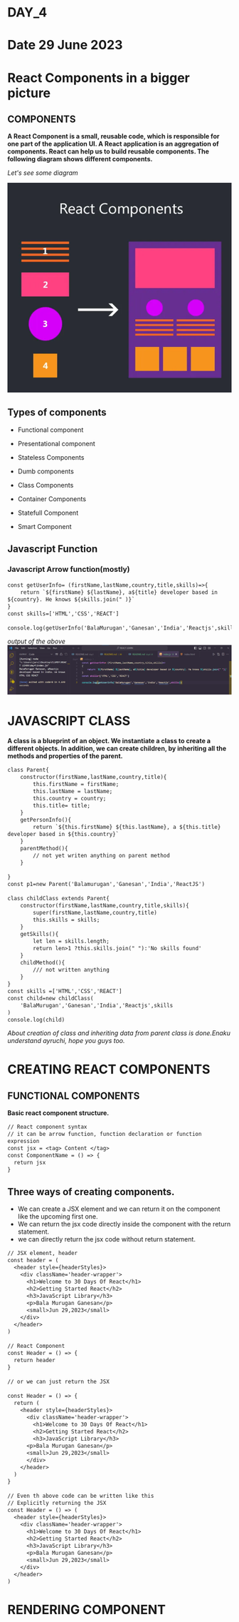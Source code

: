 # DAY_4
# Date 29 June 2023 

# React Components in a bigger picture

## COMPONENTS

**A React Component is a small, reusable code, which is responsible for one part of the application UI. A React application is an aggregation of components. React can help us to build reusable components. The following diagram shows different components.**

*Let's see some diagram*

![Alt text](image.png)

## Types of components 
- Functional component
- Presentational component
- Stateless Components
- Dumb components

- Class Components 
- Container Components
- Statefull Component 
- Smart Component 

## Javascript Function
### Javascript Arrow function(mostly)

```
const getUserInfo= (firstName,lastName,country,title,skills)=>{
    return `${firstName} ${lastName}, a${title} developer based in ${country}. He knows ${skills.join(" )}`
}
const skills=['HTML','CSS','REACT']

console.log(getUserInfo('BalaMurugan','Ganesan','India','Reactjs',skills))

```
*output of the above*
![Alt text](image-1.png)

# JAVASCRIPT CLASS
**A class is a blueprint of an object. We instantiate a class to create a different objects. In addition, we can create children, by inheriting all the methods and properties of the parent.**

```
class Parent{
    constructor(firstName,lastName,country,title){
        this.firstName = firstName;
        this.lastName = lastName;
        this.country = country;
        this.title= title;
    }
    getPersonInfo(){
        return `${this.firstName} ${this.lastName}, a ${this.title} developer based in ${this.country}`
    }
    parentMethod(){
        // not yet writen anything on parent method
    }
    
}
const p1=new Parent('Balamurugan','Ganesan','India','ReactJS')

class childClass extends Parent{
    constructor(firstName,lastName,country,title,skills){
        super(firstName,lastName,country,title)
        this.skills = skills;
    }
    getSkills(){
        let len = skills.length;
        return len>1 ?this.skills.join(" "):'No skills found'
    }
    childMethod(){
        /// not written anything
    }
}
const skills =['HTML','CSS','REACT']
const child=new childClass(
    'BalaMurugan','Ganesan','India','Reactjs',skills
)
console.log(child)
```
*About creation of class and inheriting data from parent class is done.Enaku understand ayruchi, hope you guys too.*

# CREATING REACT COMPONENTS
## FUNCTIONAL COMPONENTS 

**Basic react component structure.**
```
// React component syntax
// it can be arrow function, function declaration or function expression
const jsx = <tag> Content </tag>
const ComponentName = () => {
  return jsx
}
```
## Three ways of creating components.
- We can create a JSX element and we can return it on the component like the upcoming first one.
- We can return the jsx code directly inside the component with the return statement.
- we can directly return the jsx code without return statement.
```
// JSX element, header
const header = (
  <header style={headerStyles}>
    <div className='header-wrapper'>
      <h1>Welcome to 30 Days Of React</h1>
      <h2>Getting Started React</h2>
      <h3>JavaScript Library</h3>
      <p>Bala Murugan Ganesan</p>
      <small>Jun 29,2023</small>
    </div>
  </header>
)

// React Component
const Header = () => {
  return header
}

// or we can just return the JSX

const Header = () => {
  return (
    <header style={headerStyles}>
      <div className='header-wrapper'>
        <h1>Welcome to 30 Days Of React</h1>
        <h2>Getting Started React</h2>
        <h3>JavaScript Library</h3>
      <p>Bala Murugan Ganesan</p>
      <small>Jun 29,2023</small>
      </div>
    </header>
  )
}

// Even th above code can be written like this
// Explicitly returning the JSX
const Header = () => (
  <header style={headerStyles}>
    <div className='header-wrapper'>
      <h1>Welcome to 30 Days Of React</h1>
      <h2>Getting Started React</h2>
      <h3>JavaScript Library</h3>
      <p>Bala Murugan Ganesan</p>
      <small>Jun 29,2023</small>
    </div>
  </header>
)
```

# RENDERING COMPONENT
